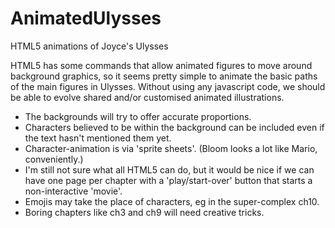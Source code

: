 # AnimatedUlysses
HTML5 animations of Joyce's Ulysses

HTML5 has some commands that allow animated figures to move around background graphics, so it seems pretty simple to animate the basic paths of the main figures in Ulysses. Without using any javascript code, we should be able to evolve shared and/or customised animated illustrations.
- The backgrounds will try to offer accurate proportions.
- Characters believed to be within the background can be included even if the text hasn't mentioned them yet.
- Character-animation is via 'sprite sheets'. (Bloom looks a lot like Mario, conveniently.)
- I'm still not sure what all HTML5 can do, but it would be nice if we can have one page per chapter with a 'play/start-over' button that starts a non-interactive 'movie'.
- Emojis may take the place of characters, eg in the super-complex ch10.
- Boring chapters like ch3 and ch9 will need creative tricks.
